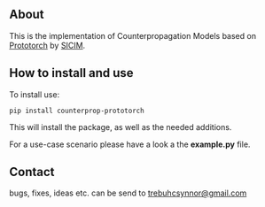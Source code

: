 ## About
This is the implementation of Counterpropagation Models based on [Prototorch](https://github.com/si-cim/prototorch) by [SICIM](https://www.institute.hs-mittweida.de/webs/sicim/).

## How to install and use

To install use:
```
pip install counterprop-prototorch
```
This will install the package, as well as the needed additions.

For a use-case scenario please have a look a the __example.py__ file.

## Contact
bugs, fixes, ideas etc. can be send to [trebuhcsynnor@gmail.com](mailto:trebuhcsynnor@gmail.com) 